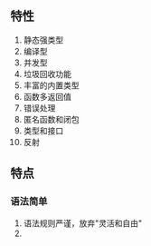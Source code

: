 ## 特性
1. 静态强类型
2. 编译型
3. 并发型
4. 垃圾回收功能
5. 丰富的内置类型
6. 函数多返回值
7. 错误处理
8. 匿名函数和闭包
9. 类型和接口
10. 反射

## 特点
### 语法简单
1. 语法规则严谨，放弃"灵活和自由"
2. 
